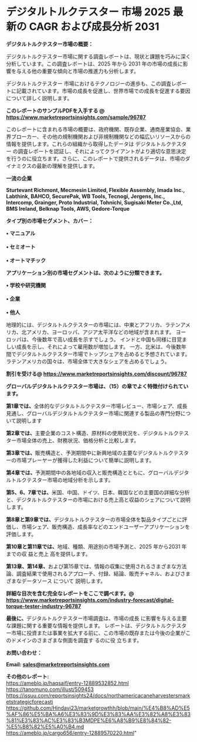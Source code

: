 # デジタルトルクテスター 市場 2025 最新の CAGR および成長分析 2031

<strong><b>デジタルトルクテスター市場の概要：</b></strong>

デジタルトルクテスター市場に関する調査レポートは、現状と課題を巧みに深く分析しています。この調査レポートは、2025 年から 2031 年の市場の成長に影響を与える他の重要な傾向と市場の推進力も分析します。

デジタルトルクテスター 市場におけるテクノロジーの進歩も、この調査レポートに記載されています。市場の成長を促進し、世界市場での成長を促進する要因について詳しく説明します。

<strong>このレポートのサンプルPDFを入手する @ <a href=https://www.marketreportsinsights.com/sample/96787>https://www.marketreportsinsights.com/sample/96787</a></strong>

このレポートに含まれる市場の概要は、政府機関、既存企業、通商産業協会、業界ブローカー、その他の規制機関および非規制機関などの幅広いリソースからの情報を提供します。これらの組織から取得したデータは デジタルトルクテスター の調査レポートを認証し、それによってクライアントがより適切な意思決定を行うのに役立ちます。さらに、このレポートで提供されるデータは、市場のダイナミクスの最新の理解を提供します。

<strong>一流の企業</strong>

<strong><b>Sturtevant Richmont, Mecmesin Limited, Flexible Assembly, Imada Inc., Labthink, BAHCO, SecurePak, WB Tools, Tecnogi, Jergens, Inc., Intercomp, Grainger, Proto Industrial, Tohnichi, Sugisaki Meter Co.,Ltd, BMS Ireland, Belknap Tools, AWS, Gedore-Torque</b></strong>

<strong><b>タイプ別の市場セグメント、カバー：</b></strong>

<strong>• マニュアル<br><br>• セミオート<br><br>• オートマチック</strong>

<strong><b>アプリケーション別の市場セグメントは、次のように分類できます。</b></strong>

<strong>• 学校や研究機関<br><br>• 企業<br><br>• 他人</strong>

 地理的には、デジタルトルクテスターの市場には、中東とアフリカ、ラテンアメリカ、北アメリカ、ヨーロッパ、アジア太平洋などの地域が含まれます。 ヨーロッパは、今後数年で高い成長を示すでしょう。 インドと中国も同様に目覚ましい成長を示し、それによって雇用数が増加します。 一方、北米は、今後数年間でデジタルトルクテスター市場でトップシェアを占めると予想されています。 ラテンアメリカの国々は、市場全体で大きなシェアを占めるでしょう。

<strong>割引を受ける@ <a href=https://www.marketreportsinsights.com/discount/96787>https://www.marketreportsinsights.com/discount/96787</a></strong>

<strong><b>グローバルデジタルトルクテスター市場は、（15）の章でよく特徴付けられています。</b></strong>

<strong><b>第</b></strong><strong><b>1章では、</b></strong>全体的なデジタルトルクテスター市場レビュー、市場シェア、成長見通し、グローバルデジタルトルクテスター市場に関連する製品の専門分野について説明します

<strong><b>第2章では、</b></strong>主要企業のコスト構造、原材料の使用状況を、デジタルトルクテスター市場全体の売上、財務状況、価格分析と比較します。

<strong><b>第3章では、</b></strong>販売構造と、予測期間中に新興地域の主要なデジタルトルクテスターの市場プレーヤーが獲得した利益について簡単に説明します。

<strong><b>第4章では、</b></strong>予測期間中の各地域の収入と販売構造とともに、グローバルデジタルトルクテスター市場の地域分析を示します。

<strong><b>第5、6、7章では、</b></strong>米国、中国、ドイツ、日本、韓国などの主要国の詳細な分析と、デジタルトルクテスターの市場における売上高と収益のシェアについて説明します。

<strong><b>第8章と第9章では、</b></strong>デジタルトルクテスターの市場全体を製品タイプごとに評価し、市場シェア、販売構造、成長率などのエンドユーザーアプリケーションを評価します。

<strong><b>第10章と第11章では、</b></strong>地域、種類、用途別の市場予測と、2025 年から2031 年までの収 益と売上 高を提供します。

<strong><b>第13章、第14章、</b></strong>および第15章では、情報の収集に使用されるさまざまな方法論、調査結果で使用されるアプローチ、付録、結論、販売チャネル、およびさまざまなデータソース について 説明します。

<strong>詳細な目次を含む完全なレポートをここで調べます。@ <a href=https://www.marketreportsinsights.com/industry-forecast/digital-torque-tester-industry-96787>https://www.marketreportsinsights.com/industry-forecast/digital-torque-tester-industry-96787</a></strong>

<strong><b>最後に、</b></strong>デジタルトルクテスター市場調査は、市場の成長 に影響を</a>与える主要な課題に関する重要な情報を提供します。 レポートは、デジタルトルクテスター市場に投資または事業を拡大する前に、この市場の既存または今後の企業がこのドメインのさまざまな側面を調査す るのに役 立ちます。

<strong><b>お問い合わせ：</b></strong>

<strong>Email: </strong><a href=mailto:sales@marketreportsinsights.com><strong>sales@marketreportsinsights.com</strong></a>

<strong>その他のレポート:</strong>
<br>
<a href=https://ameblo.jp/haqsaif/entry-12889532852.html>https://ameblo.jp/haqsaif/entry-12889532852.html</a>
<br>
<a href=https://tanomuno.com/illust/509453>https://tanomuno.com/illust/509453</a>
<br>
<a href=https://issuu.com/reportsinsights24/docs/northamericacaneharvestersmarketstrategicforecasti>https://issuu.com/reportsinsights24/docs/northamericacaneharvestersmarketstrategicforecasti</a>
<br>
<a href=https://github.com/Hindavi23/marketgrowthh/blob/main/%E4%B8%AD%E5%AF%86%E5%BA%A6%E3%83%9D%E3%83%AA%E3%82%A8%E3%83%81%E3%83%AC%E3%83%B3MDPE%E6%A8%B9%E8%84%82-%E5%B8%82%E5%A0%B4.md>https://github.com/Hindavi23/marketgrowthh/blob/main/%E4%B8%AD%E5%AF%86%E5%BA%A6%E3%83%9D%E3%83%AA%E3%82%A8%E3%83%81%E3%83%AC%E3%83%B3MDPE%E6%A8%B9%E8%84%82-%E5%B8%82%E5%A0%B4.md</a>
<br>
<a href=https://ameblo.jp/cargo656/entry-12889570220.html>https://ameblo.jp/cargo656/entry-12889570220.html</a>"
